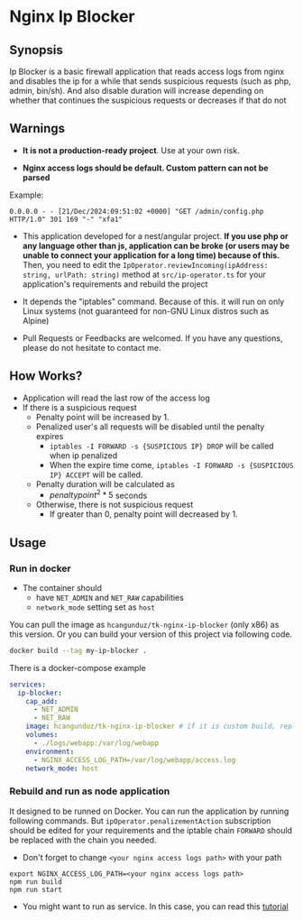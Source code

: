 # Nginx Ip Blocker

## Synopsis

Ip Blocker is a basic firewall application that reads access logs from nginx and disables the ip for a while that sends suspicious requests (such as php, admin, bin/sh). And also disable duration will increase depending on whether that continues the suspicious requests or decreases if that do not

## Warnings

- **It is not a production-ready project**. Use at your own risk.

- **Nginx access logs should be default. Custom pattern can not be parsed**

Example:

```
0.0.0.0 - - [21/Dec/2024:09:51:02 +0000] "GET /admin/config.php HTTP/1.0" 301 169 "-" "xfa1"
```

- This application developed for a nest/angular project. **If you use php or any language other than js, application can be broke (or users may be unable to connect your application for a long time) because of this.** Then, you need to edit the `IpOperator.reviewIncoming(ipAddress: string, urlPath: string)` method at `src/ip-operator.ts` for your application's requirements
  and rebuild the project

- It depends the "iptables" command. Because of this. it will run on only Linux systems (not guaranteed for non-GNU Linux distros such as Alpine)

- Pull Requests or Feedbacks are welcomed. If you have any questions, please do not hesitate to contact me.

## How Works?

- Application will read the last row of the access log
- If there is a suspicious request
  - Penalty point will be increased by 1.
  - Penalized user's all requests will be disabled until the penalty expires
    - `iptables -I FORWARD -s {SUSPICIOUS IP} DROP` will be called when ip penalized
    - When the expire time come, `iptables -I FORWARD -s {SUSPICIOUS IP} ACCEPT` will be called.
  - Penalty duration will be calculated as
    - ${{penalty point} ^ 2} * 5$ seconds
  - Otherwise, there is not suspicious request
    - If greater than 0, penalty point will decreased by 1.

## Usage

### Run in docker

- The container should
  - have `NET_ADMIN` and `NET_RAW` capabilities
  - `network_mode` setting set as `host`

You can pull the image as `hcangunduz/tk-nginx-ip-blocker` (only x86) as this version. Or you can build your version of this project via following code.

```sh
docker build --tag my-ip-blocker .
```

There is a docker-compose example

```yml
services:
  ip-blocker:
    cap_add:
      - NET_ADMIN
      - NET_RAW
    image: hcangunduz/tk-nginx-ip-blocker # if it is custom build, replace with "my-ip-blocker"
    volumes:
      - ./logs/webapp:/var/log/webapp
    environment:
      - NGINX_ACCESS_LOG_PATH=/var/log/webapp/access.log
    network_mode: host
```

### Rebuild and run as node application

It designed to be runned on Docker. You can run the application by running following commands. But `ipOperator.penalizementAction` subscription should be edited for your requirements and the iptable chain `FORWARD` should be replaced with the chain you needed.

- Don't forget to change `<your nginx access logs path>` with your path

```
export NGINX_ACCESS_LOG_PATH=<your nginx access logs path>
npm run build
npm run start
```

- You might want to run as service. In this case, you can read this [tutorial](https://nodesource.com/blog/running-your-node-js-app-with-systemd-part-1)
